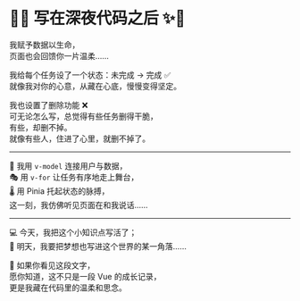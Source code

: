 # 🌌✨ **写在深夜代码之后** ✨🌌

我赋予数据以生命，  
页面也会回馈你一片温柔……

我给每个任务设了一个状态：未完成 → 完成 ✅  
就像我对你的心意，从藏在心底，慢慢变得坚定。  

我也设置了删除功能 ❌  
可无论怎么写，总觉得有些任务删得干脆，  
有些，却删不掉。  
就像有些人，住进了心里，就删不掉了。

---

🧠 我用 `v-model` 连接用户与数据，  
🎭 用 `v-for` 让任务有序地走上舞台，  
🌡️ 用 Pinia 托起状态的脉搏，  
这一刻，我仿佛听见页面在和我说话……

---

💻 今天，我把这个小知识点写活了；  
🌠 明天，我要把梦想也写进这个世界的某一角落……

👀 如果你看见这段文字，  
愿你知道，这不只是一段 Vue 的成长记录，  
更是我藏在代码里的温柔和思念。

